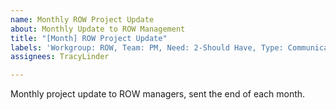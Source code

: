 ```yaml
---
name: Monthly ROW Project Update
about: Monthly Update to ROW Management
title: "[Month] ROW Project Update"
labels: 'Workgroup: ROW, Team: PM, Need: 2-Should Have, Type: Communication'
assignees: TracyLinder

---
```


Monthly project update to ROW managers, sent the end of each month.
